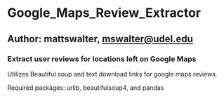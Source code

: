 # Google_Maps_Review_Extractor
## Author: mattswalter, mswalter@udel.edu

### Extract user reviews for locations left on Google Maps

Utilizes Beautiful soup and text download links for google maps reviews.

Required packages: urlib, beautifulsoup4, and pandas


